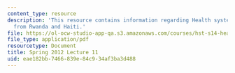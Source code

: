 ```yaml
---
content_type: resource
description: 'This resource contains information regarding Health system design: Lessons
  from Rwanda and Haiti.'
file: https://ol-ocw-studio-app-qa.s3.amazonaws.com/courses/hst-s14-health-information-systems-to-improve-quality-of-care-in-resource-poor-settings-spring-2012/eae182bb7466839e84c934af3ba3d488_MITHST_S14S12_lec21_1211.pdf
file_type: application/pdf
resourcetype: Document
title: Spring 2012 Lecture 11
uid: eae182bb-7466-839e-84c9-34af3ba3d488
---
```


